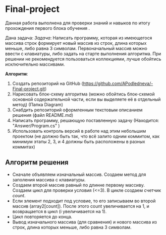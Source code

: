 # Final-project
Данная работа выполнена для проверки  знаний и навыков по итогу прохождения первого блока обучения .

Дана задача:
_Задача_: Написать программу, которая из имеющегося массива строк формирует новый массив из строк, длина которых меньше, либо равна 3 символам. Первоначальный массив можно ввести с клавиатуры, либо задать на старте выполнения алгоритма. При решении не рекомендуется пользоваться коллекциями, лучше обойтись исключительно массивами.

__Алгоритм__: 
1. Создать репозиторий на GitHub 
(https://github.com/APodledneva/-Final-project.git)
2. Нарисовать блок-схему алгоритма (можно обойтись блок-схемой основной содержательной части, если вы выделяете её в отдельный метод) (Папка Diagram)
3. Снабдить репозиторий оформленным текстовым описанием решения (файл README.md)
4. Написать программу, решающую поставленную задачу (Находится: "Answer/Program.cs" )
5. Использовать контроль версий в работе над этим небольшим проектом (не должно быть так, что всё залито одним коммитом, как минимум этапы 2, 3, и 4 должны быть расположены в разных коммитах)

## Алгоритм решения 
- Сначале объявляем изначальный массив. Создаем метод для заполения массива с клавиатуры.
- Создаем второй массив равный по длинне первому массиву. Создаем цикл для проверки условия (<=3). В цикле создаем счетчик _count_. 
- Если элемент подходит под условие, то его записываем во второй массив (array2[count]). После этого count увеличивается на 1, и возвращается в цикл (i увеличивается на  1).
- Цикл повторяется до конца. 
- Вывод изначального массива (для сравнения) и нового массива из строк, длина которых меньше, либо равна 3 символам. 